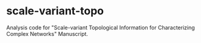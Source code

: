 # scale-variant-topo
Analysis code for "Scale-variant Topological Information for Characterizing Complex Networks" Manuscript.
